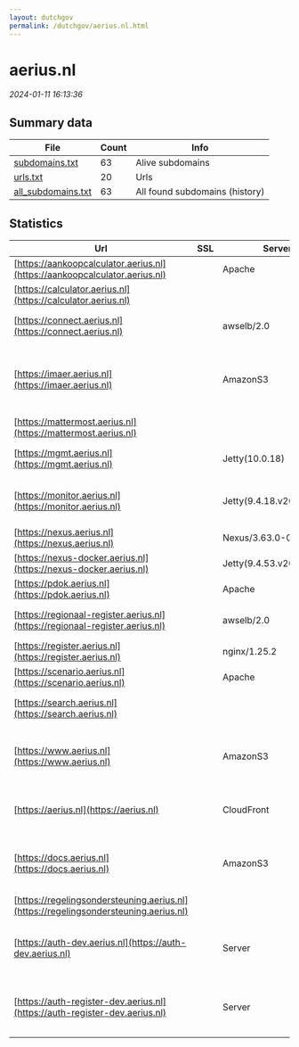 ```yaml
---
layout: dutchgov
permalink: /dutchgov/aerius.nl.html
---
```



# aerius.nl
*2024-01-11 16:13:36*
## Summary data


| File       | Count | Info |
|------------|-------|------|
|[subdomains.txt](/data/aerius.nl/subdomains.txt)|63|Alive subdomains|
|[urls.txt](/data/aerius.nl/urls.txt)|20|Urls|
|[all_subdomains.txt](/data/aerius.nl/all_subdomains.txt)|63|All found subdomains (history)|


## Statistics


| Url | SSL | Server | Cookie | HSTS | CSP | XFO | XXP | RP | Tech |Title |
|------------|-------|------|------|------|------|------|------|------|------|------|
|[https://aankoopcalculator.aerius.nl](https://aankoopcalculator.aerius.nl)| |Apache| |:white_check_mark: | | | | :white_check_mark: |Apache HTTP Server HSTS||
|[https://calculator.aerius.nl](https://calculator.aerius.nl)| ||:warning: |:white_check_mark: |:warning: | :white_check_mark: | | :white_check_mark: |HSTS Java|AERIUS® Calculat...|
|[https://connect.aerius.nl](https://connect.aerius.nl)| |awselb/2.0| | | | | | :white_check_mark: |Amazon ELB Amazon Web Services||
|[https://imaer.aerius.nl](https://imaer.aerius.nl)| |AmazonS3| | | | | | :white_check_mark: |Amazon CloudFront Amazon S3 Amazon Web Services HTTP/3||
|[https://mattermost.aerius.nl](https://mattermost.aerius.nl)| || | | :white_check_mark:| :white_check_mark: | | :white_check_mark: ||Mattermost|
|[https://mgmt.aerius.nl](https://mgmt.aerius.nl)| |Jetty(10.0.18)|:white_check_mark: | | | | | :white_check_mark: |Java Jenkins:2.426.2 Jetty:10.0.18||
|[https://monitor.aerius.nl](https://monitor.aerius.nl)| |Jetty(9.4.18.v20190429)| | | | | | :white_check_mark: |Java Jekyll:4.0.0 Jetty:9.4.18 Ruby|Over AERIUS Moni...|
|[https://nexus.aerius.nl](https://nexus.aerius.nl)| |Nexus/3.63.0-01 (OSS)| | | | :white_check_mark: | :white_check_mark: | :white_check_mark: ||Sonatype Nexus R...|
|[https://nexus-docker.aerius.nl](https://nexus-docker.aerius.nl)| |Jetty(9.4.53.v20231009)| | | | | | :white_check_mark: |Java Jetty:9.4.53|Error 400 Not a...|
|[https://pdok.aerius.nl](https://pdok.aerius.nl)| |Apache| |:white_check_mark: | | | | :white_check_mark: |Apache HTTP Server HSTS|403 Forbidden|
|[https://regionaal-register.aerius.nl](https://regionaal-register.aerius.nl)| |awselb/2.0| | | | | | :white_check_mark: |Amazon ELB Amazon Web Services||
|[https://register.aerius.nl](https://register.aerius.nl)| |nginx/1.25.2| | | | | | :white_check_mark: |Nginx:1.25.2||
|[https://scenario.aerius.nl](https://scenario.aerius.nl)| |Apache| |:white_check_mark: | | | | :white_check_mark: |Apache HTTP Server HSTS||
|[https://search.aerius.nl](https://search.aerius.nl)| || | | | | | :white_check_mark: ||AERIUS Search Re...|
|[https://www.aerius.nl](https://www.aerius.nl)| |AmazonS3| | | | | | :white_check_mark: |Amazon CloudFront Amazon S3 Amazon Web Services Vue.js|AERIUS | Rekenin...|
|[https://aerius.nl](https://aerius.nl)| |CloudFront| | | | | | :white_check_mark: |Amazon CloudFront Amazon Web Services||
|[https://docs.aerius.nl](https://docs.aerius.nl)| |AmazonS3| | | | | | :white_check_mark: |Amazon CloudFront Amazon S3 Amazon Web Services||
|[https://regelingsondersteuning.aerius.nl](https://regelingsondersteuning.aerius.nl)| ||:warning: |:white_check_mark: |:warning: | :white_check_mark: | | :white_check_mark: |HSTS Java|AERIUS® Check|
|[https://auth-dev.aerius.nl](https://auth-dev.aerius.nl)| |Server|:white_check_mark: |:white_check_mark: | | :white_check_mark: | :white_check_mark: | :white_check_mark: |Amazon CloudFront Amazon Web Services Bootstrap HSTS|Signin|
|[https://auth-register-dev.aerius.nl](https://auth-register-dev.aerius.nl)| |Server|:white_check_mark: |:white_check_mark: | | :white_check_mark: | :white_check_mark: | :white_check_mark: |Amazon CloudFront Amazon Web Services Bootstrap HSTS|Signin|
